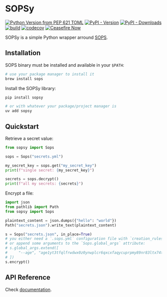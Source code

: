 # SOPSy

[![Python Version from PEP 621 TOML](https://img.shields.io/python/required-version-toml?tomlFilePath=https%3A%2F%2Fgithub.com%2Fnikaro%2Fsopsy%2Fraw%2Fmain%2Fpyproject.toml)](https://www.python.org/downloads/)
[![PyPI - Version](https://img.shields.io/pypi/v/sopsy)](https://pypi.org/project/sopsy/)
[![PyPI - Downloads](https://img.shields.io/pypi/dm/sopsy)](https://pypi.org/project/sopsy/#files)
[![build](https://github.com/nikaro/sopsy/actions/workflows/ci.yml/badge.svg?branch=main)](https://github.com/nikaro/sopsy/actions/workflows/ci.yml)
[![codecov](https://codecov.io/github/nikaro/sopsy/graph/badge.svg?token=DEVPQ8M6C4)](https://codecov.io/github/nikaro/sopsy)
[![Ceasefire Now](https://badge.techforpalestine.org/default)](https://techforpalestine.org/learn-more)

SOPSy is a simple Python wrapper arround [SOPS](https://github.com/getsops/sops).

## Installation

SOPS binary must be installed and available in your `$PATH`:

```sh
# use your package manager to install it
brew install sops
```

Install the SOPSy library:

```sh
pip install sopsy

# or with whatever your package/project manager is
uv add sopsy
```

## Quickstart

Retrieve a secret value:

```python
from sopsy import Sops

sops = Sops("secrets.yml")

my_secret_key = sops.get("my_secret_key")
print(f"single secret: {my_secret_key}")

secrets = sops.decrypt()
print(f"all my secrets: {secrets}")
```

Encrypt a file:

```python
import json
from pathlib import Path
from sopsy import Sops

plaintext_content = json.dumps({"hello": "world"})
Path("secrets.json").write_text(plaintext_content)

s = Sops("secrets.json", in_place=True)
# you either need a `.sops.yml` configuration file with `creation_rules` set
# or append some arguments to the `Sops.global_args` attribute:
# s.global_args.extend([
#     "--age", "age1yt3tfqlfrwdwx0z0ynwplcr6qxcxfaqycuprpmy89nr83ltx74tqdpszlw"
# ])
s.encrypt()
```

## API Reference

Check [documentation](http://sopsy.nikaro.net/reference/).
